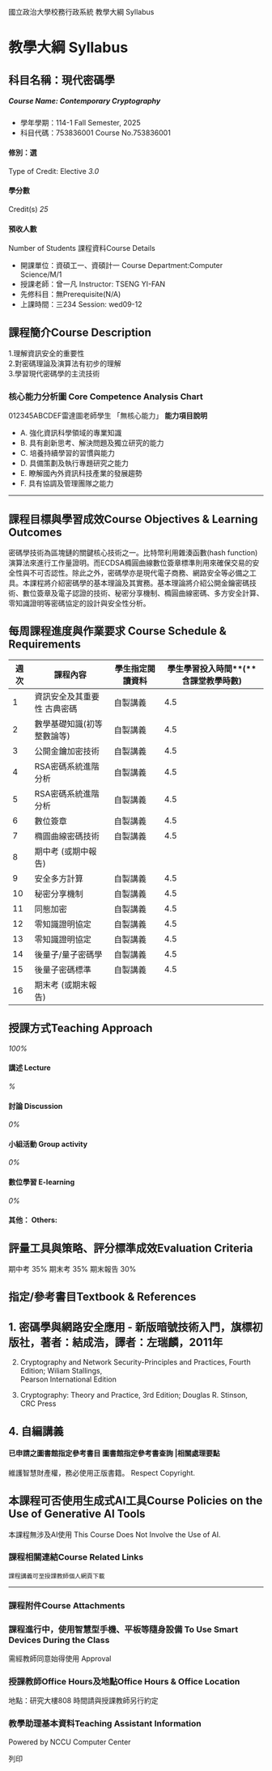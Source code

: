 國立政治大學校務行政系統 教學大綱 Syllabus
# 教學大綱 Syllabus
##  科目名稱：現代密碼學
#####  Course Name: Contemporary Cryptography
  * 學年學期：114-1 Fall Semester, 2025 
  * 科目代碼：753836001 Course No.753836001


#### 修別：選
Type of Credit: Elective 
_3.0_
#### 學分數
Credit(s)
_25_
#### 預收人數
Number of Students
課程資料Course Details
  * 開課單位：資碩工一、資碩計一 Course Department:Computer Science/M/1 
  * 授課老師：曾一凡 Instructor: TSENG YI-FAN 
  * 先修科目：無Prerequisite(N/A)
  * 上課時間：三234 Session: wed09-12 


##  課程簡介Course Description
1.理解資訊安全的重要性  
2.對密碼理論及演算法有初步的理解  
3.學習現代密碼學的主流技術
###  核心能力分析圖 Core Competence Analysis Chart
012345ABCDEF雷達圖老師學生
「無核心能力」 
**能力項目說明**
  * A. 強化資訊科學領域的專業知識
  * B. 具有創新思考、解決問題及獨立研究的能力
  * C. 培養持續學習的習慣與能力
  * D. 具備策劃及執行專題研究之能力
  * E. 瞭解國內外資訊科技產業的發展趨勢
  * F. 具有協調及管理團隊之能力


* * *
##  課程目標與學習成效Course Objectives & Learning Outcomes 
密碼學技術為區塊鏈的關鍵核心技術之一。比特幣利用雜湊函數(hash function)演算法來進行工作量證明。而ECDSA橢圓曲線數位簽章標準則用來確保交易的安全性與不可否認性。除此之外，密碼學亦是現代電子商務、網路安全等必備之工具。本課程將介紹密碼學的基本理論及其實務。基本理論將介紹公開金鑰密碼技術、數位簽章及電子認證的技術、秘密分享機制、橢圓曲線密碼、多方安全計算、零知識證明等密碼協定的設計與安全性分析。
##  每周課程進度與作業要求 Course Schedule & Requirements
**週次** |  **課程內容** |  **學生指定閱讀資料** |  **學生學習投入時間****(****含課堂教學時數)**  
---|---|---|---  
1 |  資訊安全及其重要性  古典密碼 |  自製講義 |  4.5  
2 | 數學基礎知識(初等整數論等)  | 自製講義 |  4.5  
3 | 公開金鑰加密技術 | 自製講義 | 4.5  
4 |  RSA密碼系統進階分析 |  自製講義 | 4.5  
5 |  RSA密碼系統進階分析 | 自製講義 | 4.5  
6 | 數位簽章 | 自製講義 | 4.5  
7 | 橢圓曲線密碼技術 | 自製講義 | 4.5  
8 | 期中考 (或期中報告) |  |   
9 | 安全多方計算 | 自製講義 | 4.5  
10 |  秘密分享機制 |  自製講義 | 4.5  
11 |  同態加密 | 自製講義 | 4.5  
12 | 零知識證明協定 | 自製講義 | 4.5  
13 |  零知識證明協定 | 自製講義 | 4.5  
14 | 後量子/量子密碼學 | 自製講義 | 4.5  
15 | 後量子密碼標準 |  自製講義 | 4.5  
16 | 期末考 (或期末報告) |  |   
##  授課方式Teaching Approach
_100%_
####  講述 Lecture
_%_
####  討論 Discussion
_0%_
####  小組活動 Group activity
_0%_
####  數位學習 E-learning
_0%_
####  其他： Others:
##  評量工具與策略、評分標準成效Evaluation Criteria
期中考 35%
期末考 35%
期末報告 30%
##  指定/參考書目Textbook & References
## 1. 密碼學與網路安全應用 - 新版暗號技術入門，旗標初版社，著者：結成浩，譯者：左瑞麟，2011年  
  
2. Cryptography and Network Security-Principles and Practices, Fourth Edition; Wiliam Stallings,  
Pearson International Edition  
  
3. Cryptography: Theory and Practice, 3rd Edition; Douglas R. Stinson, CRC Press
## 4. 自編講義
####  已申請之圖書館指定參考書目  圖書館指定參考書查詢 |相關處理要點
維護智慧財產權，務必使用正版書籍。 Respect Copyright.
##  本課程可否使用生成式AI工具Course Policies on the Use of Generative AI Tools
本課程無涉及AI使用 This Course Does Not Involve the Use of AI.
###  課程相關連結Course Related Links
```
課程講義可至授課教師個人網頁下載

```

* * *
###  課程附件Course Attachments
###  課程進行中，使用智慧型手機、平板等隨身設備 To Use Smart Devices During the Class
需經教師同意始得使用  Approval
###  授課教師Office Hours及地點Office Hours & Office Location
地點：研究大樓808
時間請與授課教師另行約定
###  教學助理基本資料Teaching Assistant Information
Powered by NCCU Computer Center
  
列印
